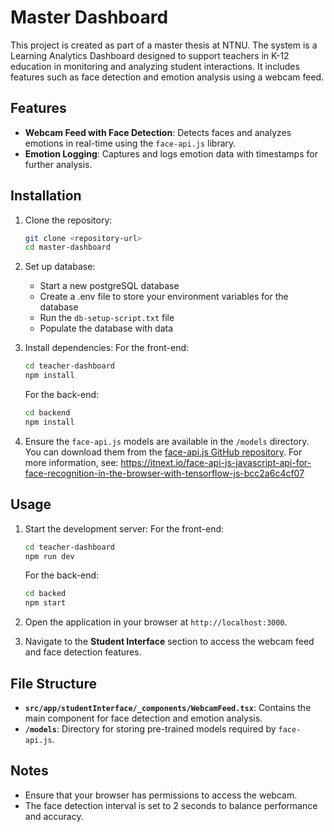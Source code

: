 # Master Dashboard

This project is created as part of a master thesis at NTNU. The system is a Learning Analytics Dashboard designed to support teachers in K-12 education in monitoring and analyzing student interactions. It includes features such as face detection and emotion analysis using a webcam feed.

## Features

- **Webcam Feed with Face Detection**: Detects faces and analyzes emotions in real-time using the `face-api.js` library.
- **Emotion Logging**: Captures and logs emotion data with timestamps for further analysis.

## Installation

1. Clone the repository:
   ```bash
   git clone <repository-url>
   cd master-dashboard
   ```

2. Set up database:
   - Start a new postgreSQL database
   - Create a .env file to store your environment variables for the database
   - Run the `db-setup-script.txt` file
   - Populate the database with data

3. Install dependencies:
   For the front-end:  
   ```bash
   cd teacher-dashboard
   npm install
   ```
   For the back-end:  
   ```bash
   cd backend
   npm install
   ```

4. Ensure the `face-api.js` models are available in the `/models` directory. You can download them from the [face-api.js GitHub repository](https://github.com/justadudewhohacks/face-api.js). For more information, see: https://itnext.io/face-api-js-javascript-api-for-face-recognition-in-the-browser-with-tensorflow-js-bcc2a6c4cf07 

## Usage

1. Start the development server:
   For the front-end:  
   ```bash
   cd teacher-dashboard
   npm run dev
   ```
   
   For the back-end:  
   ```bash
   cd backed
   npm start
   ```

3. Open the application in your browser at `http://localhost:3000`.

4. Navigate to the **Student Interface** section to access the webcam feed and face detection features.

## File Structure

- **`src/app/studentInterface/_components/WebcamFeed.tsx`**: Contains the main component for face detection and emotion analysis.
- **`/models`**: Directory for storing pre-trained models required by `face-api.js`.

## Notes

- Ensure that your browser has permissions to access the webcam.
- The face detection interval is set to 2 seconds to balance performance and accuracy.
